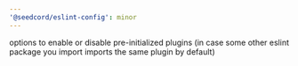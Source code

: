```yaml
---
'@seedcord/eslint-config': minor
---
```


options to enable or disable pre-initialized plugins (in case some other eslint package you import imports the same plugin by default)
